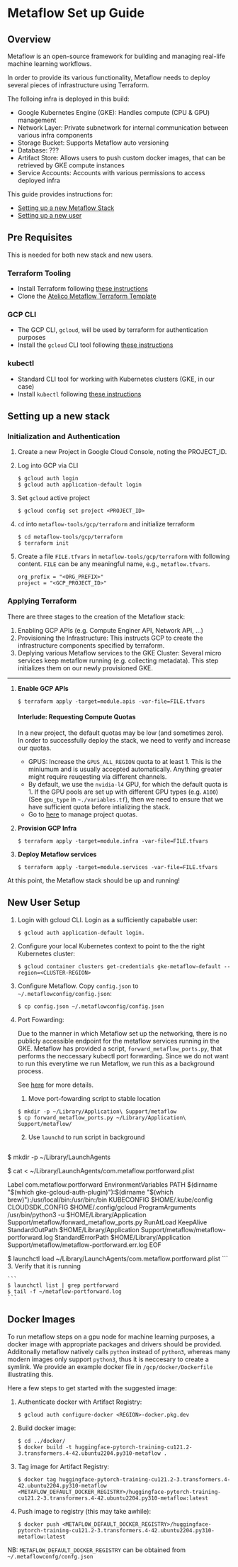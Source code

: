 # Metaflow Set up Guide

## Overview

Metaflow is an open-source framework for building and managing real-life machine learning workflows.

In order to provide its various functionality, Metaflow needs to deploy several pieces of infrastructure using Terraform.

The folloing infra is deployed in this build:
- Google Kubernetes Engine (GKE): Handles compute (CPU & GPU) management
- Network Layer: Private subnetwork for internal communication between various infra components
- Storage Bucket: Supports Metaflow auto versioning
- Database: ???
- Artifact Store: Allows users to push custom docker images, that can be retrieved by GKE compute instances
- Service Accounts: Accounts with various permissions to access deployed infra


This guide provides instructions for:
- [Setting up a new Metaflow Stack](#setting-up-a-new-stack)
- [Setting up a new user](#new-user-setup)


## Pre Requisites

This is needed for both new stack and new users.

### Terraform Tooling

- Install Terraform following [these instructions](https://learn.hashicorp.com/tutorials/terraform/install-cli)
- Clone the [Atelico Metaflow Terraform Template](https://github.com/atelico/metaflow-tools)

### GCP CLI

- The GCP CLI, `gcloud`, will be used by terraform for authentication purposes
- Install the `gcloud` CLI tool following [these instructions](https://cloud.google.com/sdk/docs/install-sdk)

### kubectl

- Standard CLI tool for working with Kubernetes clusters (GKE, in our case)
- Install `kubectl` following [these instructions](https://kubernetes.io/docs/tasks/tools/#kubectl)


## Setting up a new stack

### Initialization and Authentication

1. Create a new Project in Google Cloud Console, noting the PROJECT_ID.
2. Log into GCP via CLI 
	```
	$ gcloud auth login
	$ gcloud auth application-default login
	```
3. Set `gcloud` active project
	```
	$ gcloud config set project <PROJECT_ID>
	```

4. `cd` into `metaflow-tools/gcp/terraform` and initialize terraform
	```
	$ cd metaflow-tools/gcp/terraform
	$ terraform init
	```
5. Create a file `FILE.tfvars` in `metaflow-tools/gcp/terraform` with following content. `FILE` can be any meaningful name, e.g., `metaflow.tfvars`.

	```
	org_prefix = "<ORG_PREFIX>"
	project = "<GCP_PROJECT_ID>"
	```

### Applying Terraform

There are three stages to the creation of the Metaflow stack:

1. Enabling GCP APIs (e.g. Compute Enginer API, Network API, ...)
2. Provisioning the Infrastructure: This instructs GCP to create the infrastructure components specified by terraform.
3. Deplying various Metaflow services to the GKE Cluster: Several micro services keep metaflow running (e.g. collecting metadata). This step initializes them on our newly provisioned GKE.

---

1. __Enable GCP APIs__
	
	```
	$ terraform apply -target=module.apis -var-file=FILE.tfvars
	```


	#### Interlude: Requesting Compute Quotas 

	In a new project, the default quotas may be low (and sometimes zero). In order to successfully deploy the stack, we need to verify and increase our quotas.


	- GPUS: Increase the `GPUS_ALL_REGION` quota to at least 1. This is the miniumum and is usually accepted automatically. Anything greater might require reuqesting via different channels.
	- By default, we use the `nvidia-l4` GPU, for which the default quota is 1. If the GPU pools are set up with different GPU types (e.g. `A100`) (See `gpu_type` in `~./variables.tf`), then we need to ensure that we have sufficient quota before intializing the stack. 
	- Go to [here](https://console.cloud.google.com/iam-admin/quotas) to manage project quotas.


2. __Provision GCP Infra__
	
	```
	$ terraform apply -target=module.infra -var-file=FILE.tfvars
	``` 

3.  __Deploy Metaflow services__

	```
	$ terraform apply -target=module.services -var-file=FILE.tfvars
	```
	

At this point, the Metaflow stack should be up and running!


## New User Setup

1. Login with gcloud CLI. Login as a sufficiently capabable user: 

	```
	$ gcloud auth application-default login.
	```

2. Configure your local Kubernetes context to point to the the right Kubernetes cluster:

	```
	$ gcloud container clusters get-credentials gke-metaflow-default --region=<CLUSTER-REGION>
	```

3. Configure Metaflow. Copy `config.json` to `~/.metaflowconfig/config.json`:
	
	```
	$ cp config.json ~/.metaflowconfig/config.json
	```

4. Port Fowarding:

	Due to the manner in which Metaflow set up the networking, there is no publicly accessible endpoint for the metaflow services running in the GKE. Metaflow has provided a script, `forward_metaflow_ports.py`, that performs the neccessary kubectl port forwarding. Since we do not want to run this everytime we run Metaflow, we run this as a background process.

	See [here](https://docs.outerbounds.com/engineering/deployment/gcp-k8s/advanced/#authenticated-public-endpoints-for-metaflow-services) for more details.



	1. Move port-fowarding script to stable location
	```
	$ mkdir -p ~/Library/Application\ Support/metaflow
	$ cp forward_metaflow_ports.py ~/Library/Application\ Support/metaflow/
	```
	2.  Use `launchd` to run script in background
	```
$ mkdir -p ~/Library/LaunchAgents

$ cat <<EOF > ~/Library/LaunchAgents/com.metaflow.portforward.plist
<?xml version="1.0" encoding="UTF-8"?>
<plist version="1.0">
<dict>
  <key>Label</key>
  <string>com.metaflow.portforward</string>
  <key>EnvironmentVariables</key>
  <dict>
    <key>PATH</key>
    <string>$(dirname "$(which gke-gcloud-auth-plugin)"):$(dirname "$(which brew)"):/usr/local/bin:/usr/bin:/bin</string>
    <key>KUBECONFIG</key>
  	<string>$HOME/.kube/config</string>
  	<key>CLOUDSDK_CONFIG</key>
	<string>$HOME/.config/gcloud</string>
  </dict>
  <key>ProgramArguments</key>
  <array>
    <string>/usr/bin/python3</string>
    <string>-u</string>
    <string>$HOME/Library/Application Support/metaflow/forward_metaflow_ports.py</string>
  </array>
  <key>RunAtLoad</key>
  <true/>
  <key>KeepAlive</key>
  <true/>
  <key>StandardOutPath</key>
  <string>$HOME/Library/Application Support/metaflow/metaflow-portforward.log</string>
  <key>StandardErrorPath</key>
  <string>$HOME/Library/Application Support/metaflow/metaflow-portforward.err.log</string>
</dict>
</plist>
EOF

$ launchctl load ~/Library/LaunchAgents/com.metaflow.portforward.plist
	```
	3. Verify that it is running
	
	```
	$ launchctl list | grep portforward
	$ tail -f ~/metaflow-portforward.log
	```



## Docker Images

To run metaflow steps on a gpu node for machine learning purposes, a docker image with appropriate packages and drivers should be provided. Additonally metaflow natively calls `python` instead of `python3`, whereas many modern images only support `python3`, thus it is neccesary to create a symlink. We provide an example docker file in `/gcp/docker/Dockerfile` illustratiing this.


Here a few steps to get started with the suggested image:

1. Authenticate docker with Artifact Registry:
	```
	$ gcloud auth configure-docker <REGION>-docker.pkg.dev
	```
2. Build docker image:
	```
	$ cd ../docker/
	$ docker build -t huggingface-pytorch-training-cu121.2-3.transformers.4-42.ubuntu2204.py310-metaflow .
	```
3. Tag image for Artifact Registry:

	```
	$ docker tag huggingface-pytorch-training-cu121.2-3.transformers.4-42.ubuntu2204.py310-metaflow <METAFLOW_DEFAULT_DOCKER_REGISTRY>/huggingface-pytorch-training-cu121.2-3.transformers.4-42.ubuntu2204.py310-metaflow:latest
	```
4. Push image to registry (this may take awhile):
	```
	$ docker push <METAFLOW_DEFAULT_DOCKER_REGISTRY>/huggingface-pytorch-training-cu121.2-3.transformers.4-42.ubuntu2204.py310-metaflow:latest
	```

NB: `METAFLOW_DEFAULT_DOCKER_REGISTRY` can be obtained from `~/.metaflowconfg/confg.json`






















	
